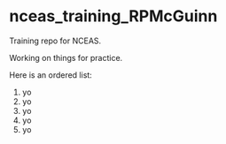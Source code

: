 # nceas_training_RPMcGuinn
Training repo for NCEAS.

Working on things for practice.  

Here is an ordered list: 

1. yo
2. yo
3. yo
4. yo
5. yo



